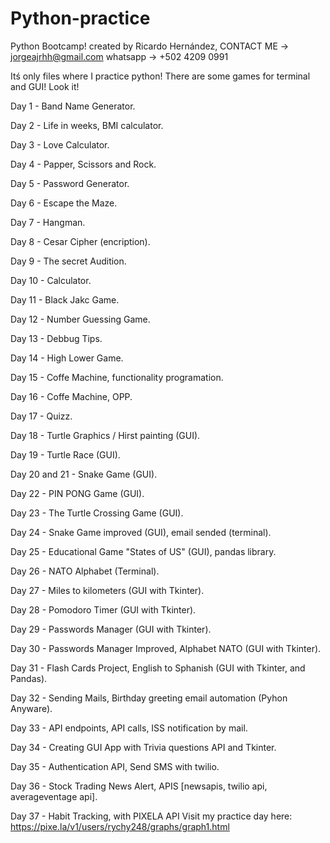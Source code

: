 # Python-practice
Python Bootcamp!
created by Ricardo Hernández,
CONTACT ME -> jorgeajrhh@gmail.com 
  whatsapp -> +502 4209 0991 

Itś only files where I practice python!
There are some games for terminal and GUI!
Look it!

Day 1  - Band Name Generator.

Day 2  - Life in weeks, BMI calculator.

Day 3  - Love Calculator.

Day 4  - Papper, Scissors and Rock.

Day 5  - Password Generator.

Day 6  - Escape the Maze.

Day 7  - Hangman.

Day 8  - Cesar Cipher (encription). 

Day 9  - The secret Audition.

Day 10 - Calculator.

Day 11 - Black Jakc Game.

Day 12 - Number Guessing Game.

Day 13 - Debbug Tips.

Day 14 - High Lower Game.

Day 15 - Coffe Machine, functionality programation.

Day 16 - Coffe Machine, OPP.

Day 17 - Quizz.

Day 18 - Turtle Graphics / Hirst painting (GUI).

Day 19 - Turtle Race (GUI).

Day 20 and 21 - Snake Game (GUI).

Day 22 - PIN PONG Game (GUI).

Day 23 - The Turtle Crossing Game (GUI).

Day 24 - Snake Game improved (GUI), email sended (terminal).

Day 25 - Educational Game "States of US" (GUI), pandas library.

Day 26 - NATO Alphabet (Terminal).

Day 27 - Miles to kilometers (GUI with Tkinter).

Day 28 - Pomodoro Timer (GUI with Tkinter).

Day 29 - Passwords Manager (GUI with Tkinter).

Day 30 - Passwords Manager Improved, Alphabet NATO (GUI with Tkinter).

Day 31 - Flash Cards Project, English to Sphanish (GUI with Tkinter, and Pandas).

Day 32 - Sending Mails, Birthday greeting email automation (Pyhon Anyware).

Day 33 - API endpoints, API calls, ISS notification by mail.

Day 34 - Creating GUI App with Trivia questions API and Tkinter.

Day 35 - Authentication API, Send SMS with twilio.

Day 36 - Stock Trading News Alert, APIS [newsapis, twilio api, averageventage api].

Day 37 - Habit Tracking, with PIXELA API
Visit my practice day here: https://pixe.la/v1/users/rychy248/graphs/graph1.html
